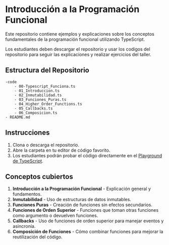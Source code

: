 # Introducción a la Programación Funcional

Este repositorio contiene ejemplos y explicaciones sobre los conceptos fundamentales de la programación funcional utilizando TypeScript.

Los estudiantes deben descargar el repositorio y usar los codigos del repositorio para seguir las explicaciones y realizar ejercicios del taller.

## **Estructura del Repositorio**

```
-code
    - 00-Typescript_Funciona.ts
    - 01_Introduccion.ts
    - 02_Inmutabilidad.ts
    - 03_Funciones_Puras.ts
    - 04_Higher_Order_Functions.ts
    - 05_Callbacks.ts
    - 06_Composicion.ts
- README.md
```

## **Instrucciones**

1. Clona o descarga el repositorio.
2. Abre la carpeta en tu editor de código favorito.
3. Los estudiantes podrán probar el código directamente en el [Playground de TypeScript](https://www.typescriptlang.org/play/?#code/FAYw9gdgzmA2CmA6WYDmAKARACTgQwAIBbAVwgBMxMBKAbmCA).

## **Conceptos cubiertos**

1. **Introducción a la Programación Funcional** - Explicación general y fundamentos.
2. **Inmutabilidad** - Uso de estructuras de datos inmutables.
3. **Funciones Puras** - Creación de funciones sin efectos secundarios.
4. **Funciones de Orden Superior** - Funciones que toman otras funciones como argumento o devuelven funciones.
5. **Callbacks** - Uso de funciones de orden superior para manejar eventos y asincronía.
6. **Composición de Funciones** - Cómo combinar funciones para mejorar la reutilización del código.
